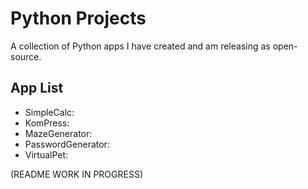 
# Python Projects

A collection of Python apps I have created and am releasing as open-source. 


## App List

- SimpleCalc: 
- KomPress:
- MazeGenerator:
- PasswordGenerator:
- VirtualPet:


(README WORK IN PROGRESS)
